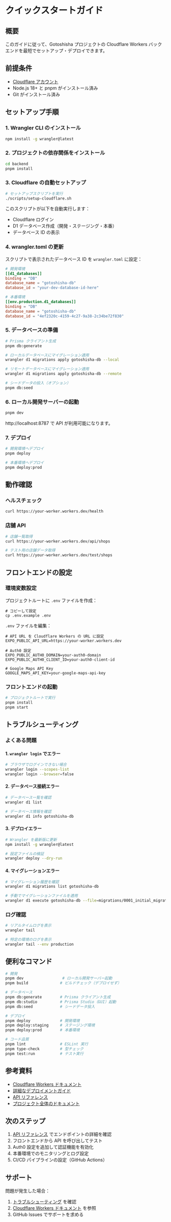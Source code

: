 # クイックスタートガイド

## 概要

このガイドに従って、Gotoshisha プロジェクトの Cloudflare Workers バックエンドを最短でセットアップ・デプロイできます。

## 前提条件

- [Cloudflare アカウント](https://dash.cloudflare.com/sign-up)
- Node.js 18+ と pnpm がインストール済み
- Git がインストール済み

## セットアップ手順

### 1. Wrangler CLI のインストール

```bash
npm install -g wrangler@latest
```

### 2. プロジェクトの依存関係をインストール

```bash
cd backend
pnpm install
```

### 3. Cloudflare の自動セットアップ

```bash
# セットアップスクリプトを実行
./scripts/setup-cloudflare.sh
```

このスクリプトが以下を自動実行します：

- Cloudflare ログイン
- D1 データベース作成（開発・ステージング・本番）
- データベース ID の表示

### 4. wrangler.toml の更新

スクリプトで表示されたデータベース ID を `wrangler.toml` に設定：

```toml
# 開発環境
[[d1_databases]]
binding = "DB"
database_name = "gotoshisha-db"
database_id = "your-dev-database-id-here"

# 本番環境
[[env.production.d1_databases]]
binding = "DB"
database_name = "gotoshisha-db"
database_id = "4ef2320c-4159-4c27-9a38-2c34be72f830"
```

### 5. データベースの準備

```bash
# Prisma クライアント生成
pnpm db:generate

# ローカルデータベースにマイグレーション適用
wrangler d1 migrations apply gotoshisha-db --local

# リモートデータベースにマイグレーション適用
wrangler d1 migrations apply gotoshisha-db --remote

# シードデータの投入（オプション）
pnpm db:seed
```

### 6. ローカル開発サーバーの起動

```bash
pnpm dev
```

http://localhost:8787 で API が利用可能になります。

### 7. デプロイ

```bash
# 開発環境へデプロイ
pnpm deploy

# 本番環境へデプロイ
pnpm deploy:prod
```

## 動作確認

### ヘルスチェック

```bash
curl https://your-worker.workers.dev/health
```

### 店舗 API

```bash
# 店舗一覧取得
curl https://your-worker.workers.dev/api/shops

# テスト用の店舗データ取得
curl https://your-worker.workers.dev/test/shops
```

## フロントエンドの設定

### 環境変数設定

プロジェクトルートに `.env` ファイルを作成：

```env
# コピーして設定
cp .env.example .env
```

`.env` ファイルを編集：

```env
# API URL を Cloudflare Workers の URL に設定
EXPO_PUBLIC_API_URL=https://your-worker.workers.dev

# Auth0 設定
EXPO_PUBLIC_AUTH0_DOMAIN=your-auth0-domain
EXPO_PUBLIC_AUTH0_CLIENT_ID=your-auth0-client-id

# Google Maps API Key
GOOGLE_MAPS_API_KEY=your-google-maps-api-key
```

### フロントエンドの起動

```bash
# プロジェクトルートで実行
pnpm install
pnpm start
```

## トラブルシューティング

### よくある問題

#### 1. `wrangler login` でエラー

```bash
# ブラウザでログインできない場合
wrangler login --scopes-list
wrangler login --browser=false
```

#### 2. データベース接続エラー

```bash
# データベース一覧を確認
wrangler d1 list

# データベース情報を確認
wrangler d1 info gotoshisha-db
```

#### 3. デプロイエラー

```bash
# Wrangler を最新版に更新
npm install -g wrangler@latest

# 設定ファイルの検証
wrangler deploy --dry-run
```

#### 4. マイグレーションエラー

```bash
# マイグレーション履歴を確認
wrangler d1 migrations list gotoshisha-db

# 手動でマイグレーションファイルを適用
wrangler d1 execute gotoshisha-db --file=migrations/0001_initial_migration.sql
```

### ログ確認

```bash
# リアルタイムログを表示
wrangler tail

# 特定の環境のログを表示
wrangler tail --env production
```

## 便利なコマンド

```bash
# 開発
pnpm dev                 # ローカル開発サーバー起動
pnpm build              # ビルドチェック（デプロイせず）

# データベース
pnpm db:generate        # Prisma クライアント生成
pnpm db:studio          # Prisma Studio（GUI）起動
pnpm db:seed            # シードデータ投入

# デプロイ
pnpm deploy             # 開発環境
pnpm deploy:staging     # ステージング環境
pnpm deploy:prod        # 本番環境

# コード品質
pnpm lint               # ESLint 実行
pnpm type-check         # 型チェック
pnpm test:run           # テスト実行
```

## 参考資料

- [Cloudflare Workers ドキュメント](https://developers.cloudflare.com/workers/)
- [詳細なデプロイメントガイド](./cloudflare-deployment.md)
- [API リファレンス](./api-reference.md)
- [プロジェクト全体のドキュメント](../../CLAUDE.md)

## 次のステップ

1. [API リファレンス](./api-reference.md) でエンドポイントの詳細を確認
2. フロントエンドから API を呼び出してテスト
3. Auth0 設定を追加して認証機能を有効化
4. 本番環境でのモニタリングとログ設定
5. CI/CD パイプラインの設定（GitHub Actions）

## サポート

問題が発生した場合：

1. [トラブルシューティング](#トラブルシューティング) を確認
2. [Cloudflare Workers ドキュメント](https://developers.cloudflare.com/workers/) を参照
3. GitHub Issues でサポートを求める
